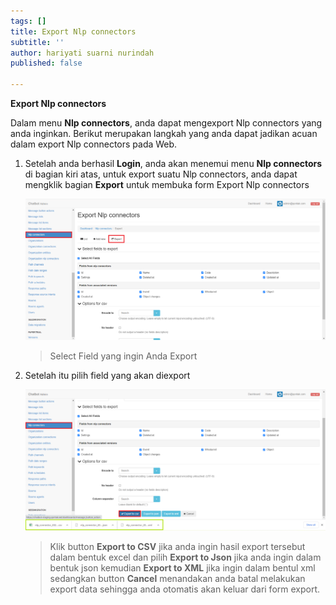 ```yaml
---
tags: []
title: Export Nlp connectors
subtitle: ''
author: hariyati suarni nurindah
published: false

---
```

**Export Nlp connectors**

Dalam menu **Nlp connectors**, anda dapat mengexport Nlp connectors yang anda inginkan. Berikut merupakan langkah yang anda dapat jadikan acuan dalam export Nlp connectors pada Web.

1. Setelah anda berhasil **Login**, anda akan menemui menu **Nlp connectors** di bagian kiri atas, untuk export suatu Nlp connectors, anda dapat mengklik bagian **Export** untuk membuka form Export Nlp connectors

   ![](/uploads/nip-update6.PNG)

   > Select Field yang ingin Anda Export
2. Setelah itu pilih field yang akan diexport 

   ![](/uploads/nip-update7.PNG)

   > Klik button **Export to CSV** jika anda ingin hasil export tersebut dalam bentuk excel dan pilih **Export to Json** jika anda ingin dalam bentuk json kemudian **Export to XML** jika ingin dalam bentul xml sedangkan button **Cancel** menandakan anda batal melakukan export data sehingga anda otomatis akan keluar dari form export.
